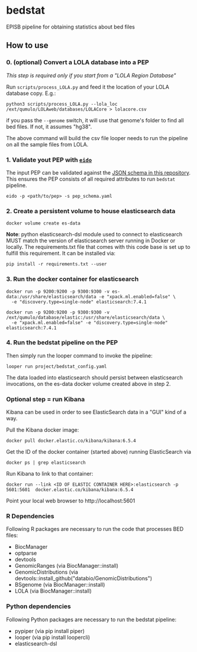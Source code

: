 # bedstat
EPISB pipeline for obtaining statistics about bed files

## How to use

### 0. (optional) Convert a LOLA database into a PEP

*This step is required only if you start from a "LOLA Region Database"*

Run `scripts/process_LOLA.py` and feed it the location of your LOLA database copy. E.g.:

```
python3 scripts/process_LOLA.py --lola_loc /ext/qumulo/LOLAweb/databases/LOLACore > lolacore.csv
```

if you pass the `--genome` switch, it will use that genome's folder to find all bed files. If not, it assumes "hg38".

The above command will build the csv file looper needs to run the pipeline on all the sample files from LOLA.

### 1. Validate yout PEP with [`eido`](https://github.com/pepkit/eido)

The input PEP can be validated against the [JSON schema in this repository](pep_schema.yaml). This ensures the PEP consists of all required attributes to run `bedstat` pipeline.

```
eido -p <path/to/pep> -s pep_schema.yaml
```

### 2. Create a persistent volume to house elasticsearch data

```
docker volume create es-data
```

**Note**: python elasticsearch-dsl module used to connect to elasticsearch MUST match the version of elasticsearch server running in Docker or locally. The requirements.txt file that comes with this code base is set up to fulfill this requirement. It can be installed via:

```
pip install -r requirements.txt --user
```

### 3. Run the docker container for elasticsearch

```
docker run -p 9200:9200 -p 9300:9300 -v es-data:/usr/share/elasticsearch/data -e "xpack.ml.enabled=false" \
  -e "discovery.type=single-node" elasticsearch:7.4.1
```

```
docker run -p 9200:9200 -p 9300:9300 -v /ext/qumulo/database/elastic:/usr/share/elasticsearch/data \
  -e "xpack.ml.enabled=false" -e "discovery.type=single-node" elasticsearch:7.4.1
```

### 4. Run the bedstat pipeline on the PEP

Then simply run the looper command to invoke the pipeline:

```
looper run project/bedstat_config.yaml
```

The data loaded into elasticsearch should persist between elasticsearch invocations, on the es-data docker volume created above in step 2.

### Optional step = run Kibana

Kibana can be used in order to see ElasticSearch data in a "GUI" kind of a way.

Pull the Kibana docker image:
```
docker pull docker.elastic.co/kibana/kibana:6.5.4
```

Get the ID of the docker container (started above) running ElasticSearch via 
```
docker ps | grep elasticsearch
```

Run Kibana to link to that container:
```
docker run --link <ID OF ELASTIC CONTAINER HERE>:elasticsearch -p 5601:5601  docker.elastic.co/kibana/kibana:6.5.4
```

Point your local web browser to http://localhost:5601

### R Dependencies ###

Following R packages are necessary to run the code that processes BED files:

* BiocManager
* optparse
* devtools
* GenomicRanges (via BiocManager::install)
* GenomicDistributions (via devtools::install_github("databio/GenomicDistributions")
* BSgenome (via BiocManager::install)
* LOLA (via BiocManager::install)

### Python dependencies ###

Following Python packages are necessary to run the bedstat pipeline:

* pypiper (via pip install piper)
* looper (via pip install loopercli)
* elasticsearch-dsl


